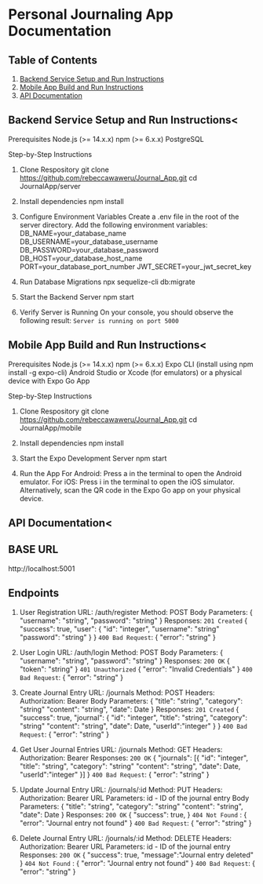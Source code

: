 # Personal Journaling App Documentation

## Table of Contents
1. [Backend Service Setup and Run Instructions](#backend-service-setup-and-run-instructions)
2. [Mobile App Build and Run Instructions](#mobile-app-build-and-run-instructions)
3. [API Documentation](#api-documentation)


## Backend Service Setup and Run Instructions<
Prerequisites
Node.js (>= 14.x.x)
npm (>= 6.x.x)
PostgreSQL

Step-by-Step Instructions
1. Clone Respository
git clone https://github.com/rebeccawaweru/Journal_App.git
cd JournalApp/server

2. Install dependencies
npm install

3. Configure Environment Variables
Create a .env file in the root of the server directory.
Add the following environment variables:
DB_NAME=your_database_name
DB_USERNAME=your_database_username
DB_PASSWORD=your_database_password
DB_HOST=your_database_host_name
PORT=your_database_port_number
JWT_SECRET=your_jwt_secret_key

4. Run Database Migrations
npx sequelize-cli db:migrate

5. Start the Backend Server
npm start

6. Verify Server is Running
On your console, you should observe the following result:
`Server is running on port 5000`


## Mobile App Build and Run Instructions<
Prerequisites
Node.js (>= 14.x.x)
npm (>= 6.x.x)
Expo CLI (install using npm install -g expo-cli)
Android Studio or Xcode (for emulators) or a physical device with Expo Go App

Step-by-Step Instructions
1. Clone Respository
git clone https://github.com/rebeccawaweru/Journal_App.git
cd JournalApp/mobile

2. Install dependencies
npm install

3. Start the Expo Development Server
npm start

4. Run the App
For Android: Press a in the terminal to open the Android emulator.
For iOS: Press i in the terminal to open the iOS simulator.
Alternatively, scan the QR code in the Expo Go app on your physical device.


## API Documentation<
## BASE URL
http://localhost:5001

## Endpoints
1. User Registration
URL: /auth/register
Method: POST
Body Parameters:
{
  "username": "string",
  "password": "string"
}
Responses:
`201 Created`
{
  "success": true,
  "user": {
    "id": "integer",
    "username": "string"
    "password": "string"
  }
}
`400 Bad Request`:
{
  "error": "string"
}


2. User Login
URL: /auth/login
Method: POST
Body Parameters:
{
  "username": "string",
  "password": "string"
}
Responses:
`200 OK`
{
  "token": "string"
}
`401 Unauthorized`
{
  "error": "Invalid Credentials"
}
`400 Bad Request`:
{
  "error": "string"
}

3. Create Journal Entry
URL: /journals
Method: POST
Headers: Authorization: Bearer <token>
Body Parameters:
{
  "title": "string",
  "category": "string"
  "content": "string",
  "date": Date
}
Responses:
`201 Created`
{
  "success": true,
  "journal": {
  "id": "integer",
  "title": "string",
  "category": "string"
  "content": "string",
  "date": Date,
  "userId":"integer"
  }
}
`400 Bad Request`:
{
  "error": "string"
}

4. Get User Journal Entries
URL: /journals
Method: GET
Headers: Authorization: Bearer <token>
Responses:
`200 OK`
{
  "journals": [{
  "id": "integer",
  "title": "string",
  "category": "string"
  "content": "string",
  "date": Date,
  "userId":"integer"
  }]
}
`400 Bad Request`:
{
  "error": "string"
}

5. Update Journal Entry
URL: /journals/:id
Method: PUT
Headers: Authorization: Bearer <token>
URL Parameters: id - ID of the journal entry
Body Parameters:
{
  "title": "string",
  "category": "string"
  "content": "string",
  "date": Date
}
Responses:
`200 OK`
{
  "success": true,
}
`404 Not Found` : {
    "error": "Journal entry not found"
}
`400 Bad Request`:
{
  "error": "string"
}

5. Delete Journal Entry
URL: /journals/:id
Method: DELETE
Headers: Authorization: Bearer <token>
URL Parameters: id - ID of the journal entry
Responses:
`200 OK`
{
  "success": true,
  "message":"Journal entry deleted"
}
`404 Not Found` : {
    "error": "Journal entry not found"
}
`400 Bad Request`:
{
  "error": "string"
}







